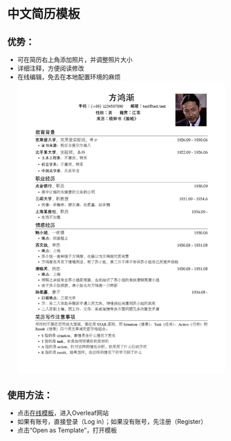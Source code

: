 # 中文简历模板

## 优势：
- 可在简历右上角添加照片，并调整照片大小
- 详细注释，方便阅读修改
- 在线编辑，免去在本地配置环境的麻烦
![Resume Screenshot](/resumeTemplate.jpg)
## 使用方法：
- 点击[在线模板](https://www.overleaf.com/latex/templates/chinese-resume-template-zhong-wen-jian-li-mo-ban/fbdypsjmgwbb)，进入Overleaf网站
- 如果有账号，直接登录（Log in）；如果没有账号，先注册（Register）
- 点击“Open as Template”，打开模板




